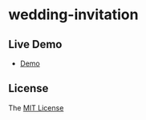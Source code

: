 # wedding-invitation

## Live Demo

- [Demo](https://lucyhx.github.io/wedding-invitation/)

## License

The [MIT License](https://github.com/lucyhx/wedding-invitation/blob/master/LICENSE)
